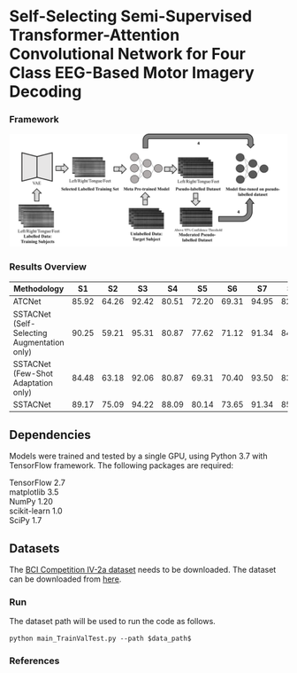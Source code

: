 # Self-Selecting Semi-Supervised Transformer-Attention Convolutional Network for Four Class EEG-Based Motor Imagery Decoding

### Framework

<img src="SS-Learn.PNG" alt="framework" width="600"/>

### Results Overview

| Methodology | S1 | S2 | S3 | S4 | S5 | S6 | S7 | S8 | S9 | Average |
|-|-|-|-|-|-|-|-|-|-|-|
| ATCNet | 85.92 |  64.26 |  92.42 |  80.51  | 72.20  | 69.31 |  94.95  | 82.67 | 88.09 | 81.15 |
| SSTACNet (Self-Selecting Augmentation only) | 90.25  | 59.21 |  95.31 |  80.87  | 77.62 |  71.12  | 91.34 |  84.48  | 86.64 | 81.87 |
| SSTACNet (Few-Shot Adaptation only) | 84.48  | 63.18  | 92.06 |  80.87 |  69.31 |  70.40 |  93.50 |  83.39  | 89.53 | 80.75 |
| SSTACNet | 89.17  | 75.09  | 94.22  | 88.09  | 80.14  | 73.65 |  91.34  | 85.92  | 92.06 | 85.52 |


## Dependencies

Models were trained and tested by a single GPU, using Python 3.7 with TensorFlow framework. The following packages are required:

TensorFlow 2.7 <br>
matplotlib 3.5 <br>
NumPy 1.20 <br> 
scikit-learn 1.0 <br>
SciPy 1.7

## Datasets

The [BCI Competition IV-2a dataset](https://www.bbci.de/competition/iv/#dataset2a) needs to be downloaded. The dataset can be downloaded from [here](http://bnci-horizon-2020.eu/database/data-sets).

### Run

The dataset path will be used to run the code as follows.

```
python main_TrainValTest.py --path $data_path$
```
### References


